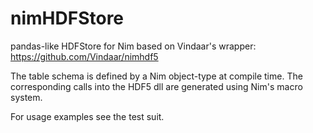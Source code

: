 # nimHDFStore
pandas-like HDFStore for Nim based on Vindaar's wrapper: https://github.com/Vindaar/nimhdf5

The table schema is defined by a Nim object-type at compile time. The corresponding calls into the HDF5 dll are generated using Nim's macro system.

For usage examples see the test suit.
